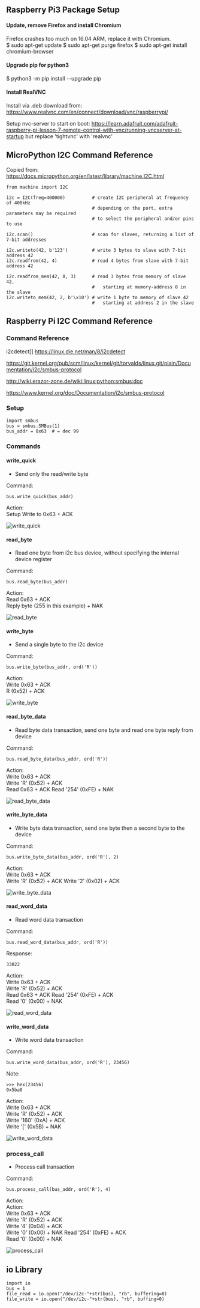 ## Raspberry Pi3 Package Setup  
#### Update, remove Firefox and install Chromium  
Firefox crashes too much on 16.04 ARM, replace it with Chromium.  
$ sudo apt-get update
$ sudo apt-get purge firefox
$ sudo apt-get install chromium-browser

#### Upgrade pip for python3
$ python3 -m pip install --upgrade pip

#### Install RealVNC  
Install via .deb download from:  
https://www.realvnc.com/en/connect/download/vnc/raspberrypi/

Setup nvc-server to start on boot:
https://learn.adafruit.com/adafruit-raspberry-pi-lesson-7-remote-control-with-vnc/running-vncserver-at-startup
but replace 'tightvnc' with 'realvnc'


## MicroPython I2C Command Reference  
Copied from:  
https://docs.micropython.org/en/latest/library/machine.I2C.html  

```
from machine import I2C

i2c = I2C(freq=400000)          # create I2C peripheral at frequency of 400kHz
                                # depending on the port, extra parameters may be required
                                # to select the peripheral and/or pins to use

i2c.scan()                      # scan for slaves, returning a list of 7-bit addresses

i2c.writeto(42, b'123')         # write 3 bytes to slave with 7-bit address 42
i2c.readfrom(42, 4)             # read 4 bytes from slave with 7-bit address 42

i2c.readfrom_mem(42, 8, 3)      # read 3 bytes from memory of slave 42,
                                #   starting at memory-address 8 in the slave
i2c.writeto_mem(42, 2, b'\x10') # write 1 byte to memory of slave 42
                                #   starting at address 2 in the slave

```

## Raspberry Pi I2C Command Reference  


### Command Reference  
i2cdetect[]
https://linux.die.net/man/8/i2cdetect  

https://git.kernel.org/pub/scm/linux/kernel/git/torvalds/linux.git/plain/Documentation/i2c/smbus-protocol  

http://wiki.erazor-zone.de/wiki:linux:python:smbus:doc  


https://www.kernel.org/doc/Documentation/i2c/smbus-protocol

### Setup  
```
import smbus  
bus = smbus.SMBus(1)
bus_addr = 0x63  # = dec 99
```

### Commands  
#### write_quick  

* Send only the read/write byte

Command:  
```
bus.write_quick(bus_addr)
```

Action:  
Setup Write to 0x63 + ACK  

![write_quick](./images/i2c_write_quick.jpg)

#### read_byte

* Read one byte from i2c bus device, without specifying the internal device register  

Command:  
```
bus.read_byte(bus_addr)  
```

Action:  
Read 0x63 + ACK  
Reply byte (255 in this example) + NAK  

![read_byte](./images/i2c_read_byte.jpg)  

#### write_byte  

* Send a single byte to the i2c device  

Command:  
```
bus.write_byte(bus_addr, ord('R'))  
```  

Action:  
Write 0x63 + ACK  
R (0x52) + ACK  

![write_byte](./images/i2c_write_byte.jpg)  

#### read_byte_data  

 * Read byte data transaction, send one byte and read one byte reply from device  

Command:  
 ```
 bus.read_byte_data(bus_addr, ord('R'))  
 ```  

Action:  
Write 0x63 + ACK  
Write 'R' (0x52) + ACK  
Read 0x63 + ACK
Read '254' (0xFE) + NAK  

![read_byte_data](./images/i2c_read_byte_data.jpg)  

#### write_byte_data  

* Write byte data transaction, send one byte then a second byte to the device

Command:  
```
bus.write_byte_data(bus_addr, ord('R'), 2)  
```  

Action:  
Write 0x63 + ACK  
Write 'R' (0x52) + ACK
Write '2' (0x02) + ACK

![write_byte_data](./images/i2c_write_byte_data.jpg)

#### read_word_data  

* Read word data transaction  

Command:  
```  
bus.read_word_data(bus_addr, ord('R'))  
```  
Response:  
```
33022
```

Action:  
Write 0x63 + ACK  
Write 'R' (0x52) + ACK  
Read 0x63 + ACK
Read '254' (0xFE) + ACK  
Read '0' (0x00) + NAK

![read_word_data](./images/i2c_read_word_data.jpg)

#### write_word_data  

* Write word data transaction  

Command:  
```
bus.write_word_data(bus_addr, ord('R'), 23456)
```

Note:  

```
>>> hex(23456)  
0x5ba0  
```

Action:  
Write 0x63 + ACK  
Write 'R' (0x52) + ACK  
Write '160' (0xA) + ACK  
Write '[' (0x5B) + NAK

![write_word_data](,/images/i2c_write_word_data.jpg)  

### process_call  

* Process call transaction  

Command:  
```  
bus.process_call(bus_addr, ord('R'), 4)  
```  

Action:  
Action:  
Write 0x63 + ACK  
Write 'R' (0x52) + ACK  
Write '4' (0x04) + ACK  
Write '0' (0x00) + NAK
Read '254' (0xFE) + ACK  
Read '0' (0x00) + NAK  

![process_call](./images/i2c_process_call.jpg)  

## io Library  
```
import io
bus = 1
file_read = io.open("/dev/i2c-"+str(bus), "rb", buffering=0)
file_write = io.open("/dev/i2c-"+str(bus), "rb", buffing=0)
```
